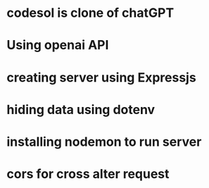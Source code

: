 # codesol is clone of chatGPT 
# Using openai API
# creating server using Expressjs
# hiding data using dotenv
# installing nodemon to run server 
# cors for cross alter request
